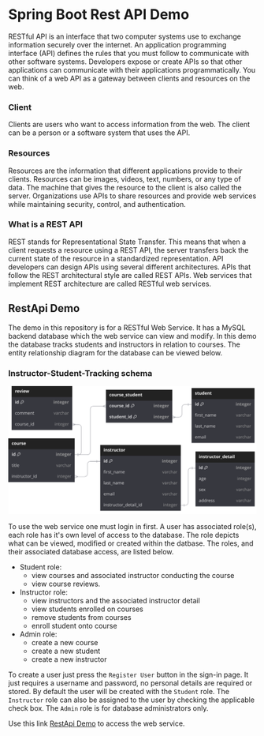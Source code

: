 # Spring Boot Rest API Demo

RESTful API is an interface that two computer systems use to exchange information securely over the internet. An application programming interface (API) defines the rules that you must follow to communicate with other software systems. Developers expose or create APIs so that other applications can communicate with their applications programmatically. You can think of a web API as a gateway between clients and resources on the web.

### Client

Clients are users who want to access information from the web. The client can be a person or a software system that uses the API.

### Resources

Resources are the information that different applications provide to their clients. Resources can be images, videos, text, numbers, or any type of data. The machine that gives the resource to the client is also called the server. Organizations use APIs to share resources and provide web services while maintaining security, control, and authentication.

### What is a REST API

REST stands for Representational State Transfer. This means that when a client requests a resource using a REST API, the server transfers back the current state of the resource in a standardized representation. API developers can design APIs using several different architectures. APIs that follow the REST architectural style are called REST APIs. Web services that implement REST architecture are called RESTful web services.

## RestApi Demo

The demo in this repository is for a RESTful Web Service. It has a MySQL backend database which the web service can view and modify. In this demo the database tracks students and instructors in relation to courses. The entity relationship diagram for the database can be viewed below.

### Instructor-Student-Tracking schema
![Alt text](./RestApi-ERD-Dark-SVG.svg)

To use the web service one must login in first. A user has associated role(s), each role has it's own level of access to the database. The role depicts what can be viewed, modified or created within the datbase. The roles, and their associated database access, are listed below.

- Student role:
  - view courses and associated instructor conducting the course
  - view course reviews.
- Instructor role:
  - view instructors and the associated instructor detail
  - view students enrolled on courses
  - remove students from courses
  - enroll student onto course
- Admin role:
  - create a new course
  - create a new student
  - create a new instructor
 
To create a user just press the `Register User` button in the sign-in page. It just requires a username and password, no personal details are required or stored. By default the user will be created with the `Student` role. The `Instructor` role can also be assigned to the user by checking the applicable check box. The `Admin` role is for database administrators only.

Use this link [RestApi Demo](https://cqueltech.com/restapi-0.0.1-SNAPSHOT) to access the web service.
